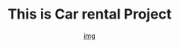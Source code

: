 <center>
<h1> This is Car rental Project  </h1>
<a href="https://raw.githubusercontent.com/seaim76/img/main/img/1.png">img</a>
</center>
